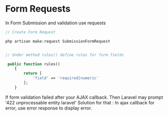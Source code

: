 # Form Requests

In Form Submission and validation use requests
```php
// Create Form Request

php artisan make:request SubmissionFormRequest


// Under method rules() define rules for form fields

 public function rules()
    {
        return [
            'field' => 'required|numeric'
        ];
    }
```
If form validation failed after your AJAX callback. Then Laravel may prompt '422 unprocessable entity laravel'
Solution for that : In ajax callback for error, use error response to display error.

